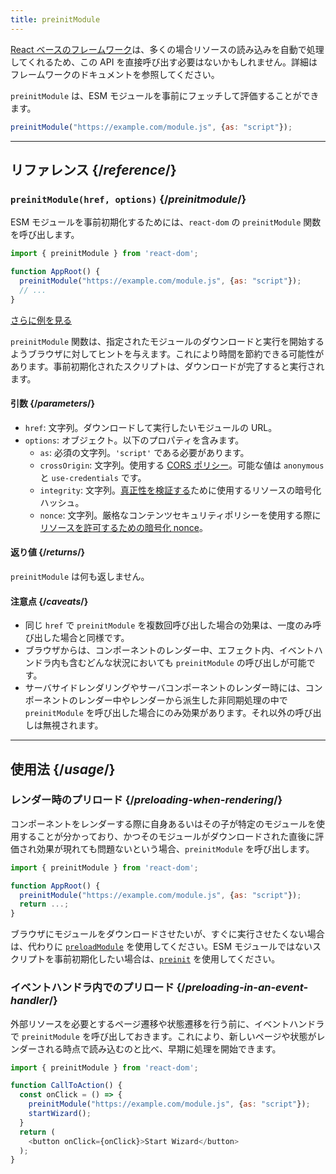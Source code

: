 ```yaml
---
title: preinitModule
---
```


<Note>

[React ベースのフレームワーク](/learn/start-a-new-react-project)は、多くの場合リソースの読み込みを自動で処理してくれるため、この API を直接呼び出す必要はないかもしれません。詳細はフレームワークのドキュメントを参照してください。

</Note>

<Intro>

`preinitModule` は、ESM モジュールを事前にフェッチして評価することができます。

```js
preinitModule("https://example.com/module.js", {as: "script"});
```

</Intro>

<InlineToc />

---

## リファレンス {/*reference*/}

### `preinitModule(href, options)` {/*preinitmodule*/}

ESM モジュールを事前初期化するためには、`react-dom` の `preinitModule` 関数を呼び出します。

```js
import { preinitModule } from 'react-dom';

function AppRoot() {
  preinitModule("https://example.com/module.js", {as: "script"});
  // ...
}

```

[さらに例を見る](#usage)

`preinitModule` 関数は、指定されたモジュールのダウンロードと実行を開始するようブラウザに対してヒントを与えます。これにより時間を節約できる可能性があります。事前初期化されたスクリプトは、ダウンロードが完了すると実行されます。

#### 引数 {/*parameters*/}

* `href`: 文字列。ダウンロードして実行したいモジュールの URL。
* `options`: オブジェクト。以下のプロパティを含みます。
  *  `as`: 必須の文字列。`'script'` である必要があります。
  *  `crossOrigin`: 文字列。使用する [CORS ポリシー](https://developer.mozilla.org/en-US/docs/Web/HTML/Attributes/crossorigin)。可能な値は `anonymous` と `use-credentials` です。
  *  `integrity`: 文字列。[真正性を検証する](https://developer.mozilla.org/en-US/docs/Web/Security/Subresource_Integrity)ために使用するリソースの暗号化ハッシュ。
  *  `nonce`: 文字列。厳格なコンテンツセキュリティポリシーを使用する際に[リソースを許可するための暗号化 nonce](https://developer.mozilla.org/en-US/docs/Web/HTML/Global_attributes/nonce)。

#### 返り値 {/*returns*/}

`preinitModule` は何も返しません。

#### 注意点 {/*caveats*/}

* 同じ `href` で `preinitModule` を複数回呼び出した場合の効果は、一度のみ呼び出した場合と同様です。
* ブラウザからは、コンポーネントのレンダー中、エフェクト内、イベントハンドラ内も含むどんな状況においても `preinitModule` の呼び出しが可能です。
* サーバサイドレンダリングやサーバコンポーネントのレンダー時には、コンポーネントのレンダー中やレンダーから派生した非同期処理の中で `preinitModule` を呼び出した場合にのみ効果があります。それ以外の呼び出しは無視されます。

---

## 使用法 {/*usage*/}

### レンダー時のプリロード {/*preloading-when-rendering*/}

コンポーネントをレンダーする際に自身あるいはその子が特定のモジュールを使用することが分かっており、かつそのモジュールがダウンロードされた直後に評価され効果が現れても問題ないという場合、`preinitModule` を呼び出します。

```js
import { preinitModule } from 'react-dom';

function AppRoot() {
  preinitModule("https://example.com/module.js", {as: "script"});
  return ...;
}
```

ブラウザにモジュールをダウンロードさせたいが、すぐに実行させたくない場合は、代わりに [`preloadModule`](/reference/react-dom/preloadModule) を使用してください。ESM モジュールではないスクリプトを事前初期化したい場合は、[`preinit`](/reference/react-dom/preinit) を使用してください。

### イベントハンドラ内でのプリロード {/*preloading-in-an-event-handler*/}

外部リソースを必要とするページ遷移や状態遷移を行う前に、イベントハンドラで `preinitModule` を呼び出しておきます。これにより、新しいページや状態がレンダーされる時点で読み込むのと比べ、早期に処理を開始できます。

```js
import { preinitModule } from 'react-dom';

function CallToAction() {
  const onClick = () => {
    preinitModule("https://example.com/module.js", {as: "script"});
    startWizard();
  }
  return (
    <button onClick={onClick}>Start Wizard</button>
  );
}
```
